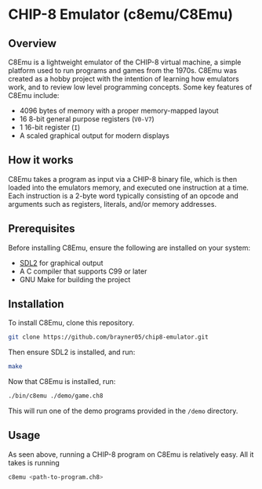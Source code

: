 # CHIP-8 Emulator (c8emu/C8Emu)

## Overview
C8Emu is a lightweight emulator of the CHIP-8 virtual machine, a simple platform used to run programs and games from the 1970s. C8Emu was created as a hobby project with the intention of learning how emulators work, and to review low level programming concepts. Some key features of C8Emu include:

- 4096 bytes of memory with a proper memory-mapped layout
- 16 8-bit general purpose registers (`V0-V7`)
- 1 16-bit register (`I`)
- A scaled graphical output for modern displays

## How it works
C8Emu takes a program as input via a CHIP-8 binary file, which is then loaded into the emulators memory, and executed one instruction at a time. Each instruction is a 2-byte word typically consisting of an opcode and arguments such as registers, literals, and/or memory addresses.

## Prerequisites
Before installing C8Emu, ensure the following are installed on your system:
- [SDL2](https://www.libsdl.org/download-2.0.php) for graphical output
- A C compiler that supports C99 or later
- GNU Make for building the project

## Installation
To install C8Emu, clone this repository.
```bash
git clone https://github.com/brayner05/chip8-emulator.git
```
Then ensure SDL2 is installed, and run:
```bash
make
```
Now that C8Emu is installed, run:
```bash
./bin/c8emu ./demo/game.ch8
```
This will run one of the demo programs provided in the `/demo` directory.

## Usage
As seen above, running a CHIP-8 program on C8Emu is relatively easy. All it takes is running
```bash
c8emu <path-to-program.ch8>
```


